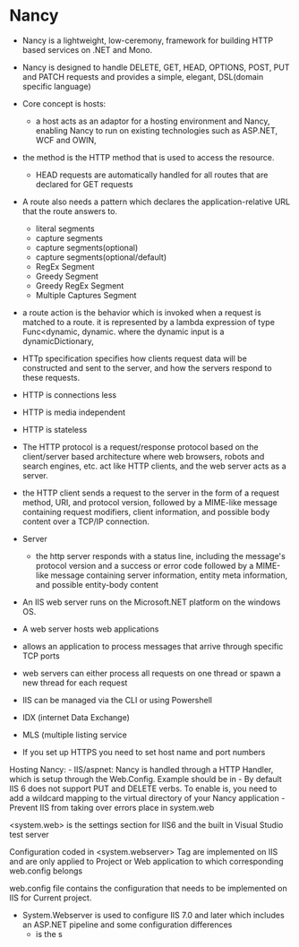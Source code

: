 # Nancy

- Nancy is a lightweight, low-ceremony, framework for building HTTP based services on .NET and Mono. 

- Nancy is designed to handle DELETE, GET, HEAD, OPTIONS, POST, PUT and PATCH requests and provides a simple, elegant, DSL(domain specific language)

- Core concept is hosts: 
	- a host acts as an adaptor for a hosting environment and Nancy, enabling Nancy to run on existing technologies such as ASP.NET, WCF and OWIN, 

- the method is the HTTP method that is used to access the resource. 
	- HEAD requests are automatically handled for all routes that are declared for GET requests

- A route also needs a pattern which declares the application-relative URL that the route answers to. 
	- literal segments
	- capture segments
	- capture segments(optional) 
	- capture segments(optional/default) 
	- RegEx Segment 
	- Greedy Segment
	- Greedy RegEx Segment 
	- Multiple Captures Segment 

- a route action is the behavior which is invoked when a request is matched to a route. it is represented by a lambda expression of type Func<dynamic, dynamic. where the dynamic input is a dynamicDictionary, 

- HTTp specification specifies how clients request data will be constructed and sent to the server, and how the servers respond to these requests. 

- HTTP is connections less
- HTTP is media independent
- HTTP is stateless 

- The HTTP protocol is a request/response protocol based on the client/server based architecture where web browsers, robots and search engines, etc. act like HTTP clients, and the web server acts as a server. 

- the HTTP client sends a request to the server in the form of a request method, URI, and protocol version, followed by a MIME-like message containing request modifiers, client information, and possible body content over a TCP/IP connection.

- Server
	- the http server responds with a status line, including the message's protocol version and a success or error code followed by a MIME-like message containing server information, entity meta information, and possible entity-body content 

- An IIS web server runs on the Microsoft.NET platform on the windows OS. 
- A web server hosts web applications
- allows an application to process messages that arrive through specific TCP ports
- web servers can either process all requests on one thread or spawn a new thread for each request 
- IIS can be managed via the CLI or using Powershell



- IDX (internet Data Exchange) 
- MLS (multiple listing service 
- If you set up HTTPS you need to set host name and port numbers 


Hosting Nancy: 
	- IIS/aspnet: Nancy is handled through a HTTP Handler, which is setup through the Web.Config. Example should be in 
	- By default IIS 6 does not support PUT and DELETE verbs. To enable is, you need to add a wildcard mapping to the virtual directory of your Nancy application
	- Prevent IIS from taking over errors place in system.web
	<httpError existingResponse="PassThrough"/>


<system.web> is the settings section for IIS6 and the built in Visual Studio test server

Configuration coded in <system.webserver> Tag are implemented on IIS and are only applied to Project or Web application to which corresponding web.config belongs  

web.config file contains the configuration that needs to be implemented on IIS for Current project. 

- System.Webserver is used to configure IIS 7.0 and later which includes an ASP.NET pipeline and some configuration differences
	- is the s